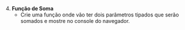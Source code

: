 4. **Função de Soma**
   - Crie uma função onde vão ter dois parâmetros tipados que serão somados e mostre no console do navegador.